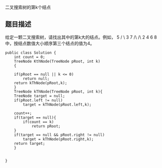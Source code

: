 二叉搜索树的第k个结点

## 题目描述
给定一颗二叉搜索树，请找出其中的第k大的结点。例如， 5 / \ 3 7 /\ /\ 2 4 6 8 中，按结点数值大小顺序第三个结点的值为4。


	public class Solution {
	    int count = 0;
	    TreeNode KthNode(TreeNode pRoot, int k)
	    {
	       
		if(pRoot == null || k <= 0)
		    return null;
		return kThNode(pRoot,k);
	    }
	    TreeNode kThNode(TreeNode pRoot, int k){
		TreeNode target = null;
		if(pRoot.left != null)
		    target = kThNode(pRoot.left,k);
		
		count++;
		if(target == null){
		    if(count == k)
		        return pRoot;
		}
		if(target == null && pRoot.right != null)
		    target = kThNode(pRoot.right,k);
		return target;
	    }


	}
